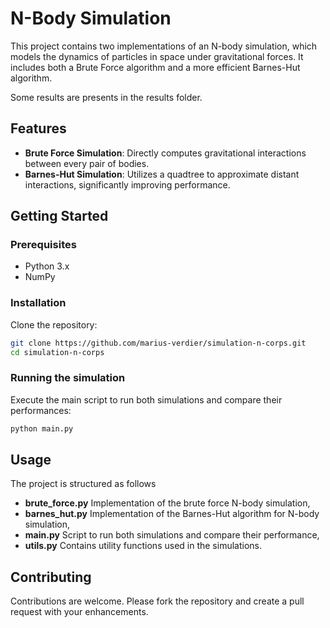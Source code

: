 # N-Body Simulation

This project contains two implementations of an N-body simulation, which models the dynamics of particles in space under gravitational forces. It includes both a Brute Force algorithm and a more efficient Barnes-Hut algorithm.

Some results are presents in the results folder.

## Features

- **Brute Force Simulation**: Directly computes gravitational interactions between every pair of bodies.
- **Barnes-Hut Simulation**: Utilizes a quadtree to approximate distant interactions, significantly improving performance.

## Getting Started

### Prerequisites

- Python 3.x
- NumPy

### Installation

Clone the repository:

```bash
git clone https://github.com/marius-verdier/simulation-n-corps.git
cd simulation-n-corps
```
### Running the simulation

Execute the main script to run both simulations and compare their performances:

```bash
python main.py
```

## Usage

The project is structured as follows
- **brute_force.py** Implementation of the brute force N-body simulation,
- **barnes_hut.py** Implementation of the Barnes-Hut algorithm for N-body simulation,
- **main.py** Script to run both simulations and compare their performance,
- **utils.py** Contains utility functions used in the simulations.

## Contributing

Contributions are welcome. Please fork the repository and create a pull request with your enhancements.